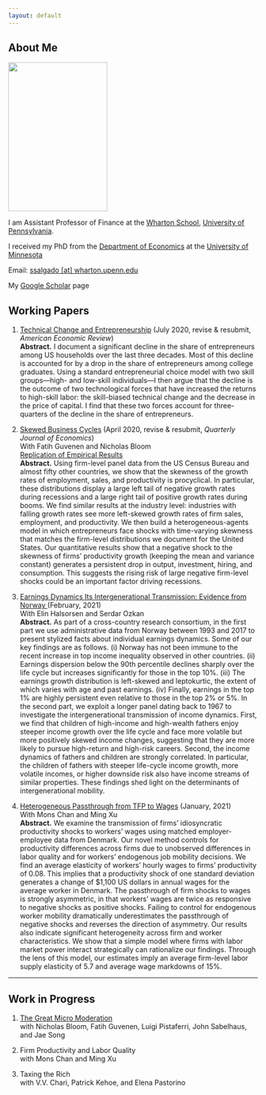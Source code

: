 ```yaml
---
layout: default
---
```


## About Me

<img class="profile-picture" src="sergio-salgado.jpg" width="200" height="300">

I am Assistant Professor of Finance at the [Wharton School](https://www.wharton.upenn.edu/), [University of Pennsylvania](https://www.upenn.edu/).

I received my PhD from the [Department of Economics](https://cla.umn.edu/economics) at the [University of Minnesota](https://twin-cities.umn.edu/)

Email: [ssalgado [at] wharton.upenn.edu](mailto:ssalgado@upenn.edu)

My [Google Scholar](https://scholar.google.com/citations?user=WL38R6gAAAAJ&hl=es&oi=sra) page

## Working Papers

1. [Technical Change and Entrepreneurship](https://www.dropbox.com/s/qo6e47vfj0q57gy/SSalgado_ETC_2020.pdf?dl=0) (July 2020, revise & resubmit, *American Economic Review*)\
**Abstract.** I document a significant decline in the share of entrepreneurs among US households over the last three decades. Most of this decline is accounted for by a drop in the share of entrepreneurs among college graduates. Using a standard entrepreneurial choice model with two skill groups—high- and low-skill individuals—I then argue that the decline is the outcome of two technological forces that have increased the returns to high-skill labor: the skill-biased technical change and the decrease in the price of capital. I find that these two forces account for three-quarters of the decline in the share of entrepreneurs.

2. [Skewed Business Cycles](https://www.dropbox.com/s/ssv13bfz5yyhn3d/SGB_Firm_Skew_2020_sub.pdf?dl=0) (April 2020, revise & resubmit, *Quarterly Journal of Economics*)\
With Fatih Guvenen and Nicholas Bloom\
[Replication of Empirical Results](https://www.dropbox.com/home/FIRM_SKEWNESS_205/data/PlotsSep2018/SBC-Replication)\
**Abstract.** Using firm-level panel data from the US Census Bureau and almost fifty other countries, we show that the skewness of the growth rates of employment, sales, and productivity is procyclical. In particular, these distributions display a large left tail of negative growth rates during recessions and a large right tail of positive growth rates during booms. We find similar results at the industry level: industries with falling growth rates see more left-skewed growth rates of firm sales, employment, and productivity. We then build a heterogeneous-agents model in which entrepreneurs face shocks with time-varying skewness that matches the firm-level distributions we document for the United States. Our quantitative results show that a negative shock to the skewness of firms’ productivity growth (keeping the mean and variance constant) generates a persistent drop in output, investment, hiring, and consumption. This suggests the rising risk of large negative firm-level shocks could be an important factor driving recessions.

3. [Earnings Dynamics Its Intergenerational Transmission: Evidence from Norway ](https://www.dropbox.com/s/mbcif8n9z26yw5d/HOS_QE.pdf?dl=0) (February, 2021)\
With Elin Halsorsen and Serdar Ozkan\
**Abstract.** As part of a cross-country research consortium, in the first part we use administrative data from Norway between 1993 and 2017 to present stylized facts about individual earnings dynamics. Some of our key findings are as follows. (i) Norway has not been immune to the recent increase in top income inequality observed in other countries. (ii) Earnings dispersion below the 90th percentile declines sharply over the life cycle but increases significantly for those in the top 10%. (iii) The earnings growth distribution is left-skewed and leptokurtic, the extent of which varies with age and past earnings. (iv) Finally, earnings in the top 1% are highly persistent even relative to those in the top 2% or 5%. In the second part, we exploit a longer panel dating back to 1967 to investigate the intergenerational transmission of income dynamics. First, we find that children of high-income and high-wealth fathers enjoy steeper income growth over the life cycle and face more volatile but more positively skewed income changes, suggesting that they are more likely to pursue high-return and high-risk careers. Second, the income dynamics of fathers and children are strongly correlated. In particular, the children of fathers with steeper life-cycle income growth, more volatile incomes, or higher downside risk also have income streams of similar properties. These findings shed light on the determinants of intergenerational mobility.

4. [Heterogeneous Passthrough from TFP to Wages](https://www.dropbox.com/s/qg1g19fjnvnw2lw/CSX_2020_Passthrough.pdf?dl=0) (January, 2021)\
With Mons Chan and Ming Xu\
**Abstract.** We examine the transmission of firms’ idiosyncratic productivity shocks to workers’ wages using matched employer-employee data from Denmark. Our novel method controls for productivity differences across firms due to unobserved differences in labor quality and for workers’ endogenous job mobility decisions. We find an average elasticity of workers’ hourly wages to firms’ productivity of 0.08. This implies that a productivity shock of one standard deviation generates a change of $1,100 US dollars in annual wages for the average worker in Denmark. The passthrough of firm shocks to wages is strongly asymmetric, in that workers’ wages are twice as responsive to negative shocks as positive shocks. Failing to control for endogenous worker mobility dramatically underestimates the passthrough of negative shocks and reverses the direction of asymmetry. Our results also indicate significant heterogeneity across firm and worker characteristics. We show that a simple model where firms with labor market power interact strategically can rationalize our findings. Through the lens of this model, our estimates imply an average firm-level labor supply elasticity of 5.7 and average wage markdowns of 15%.

---
## Work in Progress

1. [The Great Micro Moderation](https://sergiosalgadoi.files.wordpress.com/2019/11/gmm-2017-web.pdf)\
   with Nicholas Bloom, Fatih Guvenen, Luigi Pistaferri, John Sabelhaus, and Jae Song
   
2. Firm Productivity and Labor Quality\
   with Mons Chan and Ming Xu
   
3. Taxing the Rich\
   with V.V. Chari, Patrick Kehoe, and Elena Pastorino  
